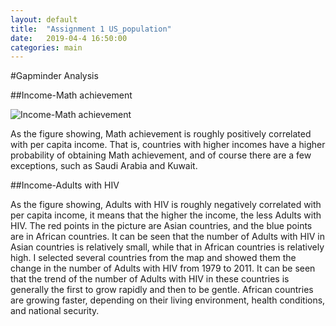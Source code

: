 ```yaml
---
layout: default
title:  "Assignment 1 US_population"
date:   2019-04-4 16:50:00
categories: main
---
```


#Gapminder Analysis

##Income-Math achievement

![Income-Math achievement](https://github.com/static/images/logo-160.png)

As the figure showing, Math achievement is roughly positively correlated with per capita income. That is, countries with higher incomes have a higher probability of obtaining Math achievement, and of course there are a few exceptions, such as Saudi Arabia and Kuwait.




##Income-Adults with HIV  



As the figure showing, Adults with HIV is roughly negatively correlated with per capita income, it means that the higher the income, the less Adults with HIV.
The red points in the picture are Asian countries, and the blue points are in African countries. It can be seen that the number of Adults with HIV in Asian countries is relatively small, while that in African countries is relatively high.
I selected several countries from the map and showed them the change in the number of Adults with HIV from 1979 to 2011. It can be seen that the trend of the number of Adults with HIV in these countries is generally the first to grow rapidly and then to be gentle. African countries are growing faster, depending on their living environment, health conditions, and national security.